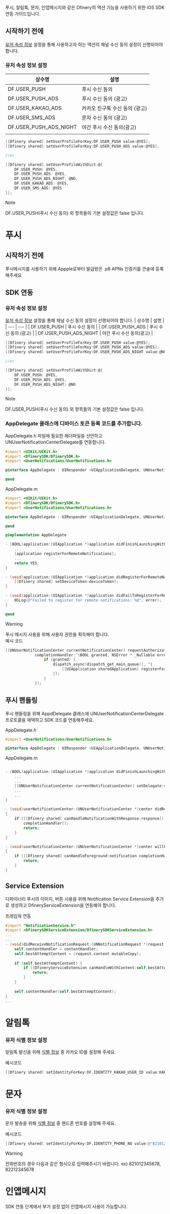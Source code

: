 푸시, 알림톡, 문자, 인앱메시지와 같은 Dfinery의 액션 기능을 사용하기 위한 iOS SDK 연동 가이드입니다. 
## 시작하기 전에
[유저 속성 정보](./유저%20속성%20정보.md) 설정을 통해 사용하고자 하는 액션의 채널 수신 동의 설정이 선행되어야 합니다.

### 유저 속성 정보 설정
| 상수명 | 설명 |
| --- | --- |
| DF.USER_PUSH | 푸시 수신 동의 |
| DF.USER_PUSH_ADS | 푸시 수신 동의 (광고) |
| DF.USER_KAKAO_ADS | 카카오 친구톡 수신 동의 (광고) |
| DF.USER_SMS_ADS | 문자 수신 동의 (광고) |
| DF.USER_PUSH_ADS_NIGHT | 야간 푸시 수신 동의(광고) |
| | |


```objective-c
[[Dfinery shared] setUserProfileForKey:DF.USER_PUSH value:@YES];
[[Dfinery shared] setUserProfileForKey:DF.USER_PUSH_ADS value:@YES];

//or

[[Dfinery shared] setUserProfileWithDict:@{
    DF.USER_PUSH: @YES,
    DF.USER_PUSH_ADS: @YES,
    DF.USER_PUSH_ADS_NIGHT: @NO,
    DF.USER_KAKAO_ADS: @YES,
    DF.USER_SMS_ADS: @YES
}];
```
>[!NOTE]
> DF.USER_PUSH(푸시 수신 동의) 외 항목들의 기본 설정값은 false 입니다.

# 푸시
## 시작하기 전에
푸시메시지를 사용하기 위해 Appple로부터 발급받은 .p8 APNs 인증키를 콘솔에 등록해주세요

## SDK 연동

### 유저 속성 정보 설정
[유저 속성 정보](./유저%20속성%20정보.md) 설정을 통해 채널 수신 동의 설정이 선행되어야 합니다.
| 상수명 | 설명 |
| --- | --- |
| DF.USER_PUSH | 푸시 수신 동의 |
| DF.USER_PUSH_ADS | 푸시 수신 동의 (광고) |
| DF.USER_PUSH_ADS_NIGHT | 야간 푸시 수신 동의(광고) |

```objective-c
[[Dfinery shared] setUserProfileForKey:DF.USER_PUSH value:@YES];
[[Dfinery shared] setUserProfileForKey:DF.USER_PUSH_ADS value:@YES];
[[Dfinery shared] setUserProfileForKey:DF.USER_PUSH_ADS_NIGHT value:@NO];

//or

[[Dfinery shared] setUserProfileWithDict:@{
    DF.USER_PUSH: @YES,
    DF.USER_PUSH_ADS: @YES,
    DF.USER_PUSH_ADS_NIGHT: @NO
}];
```
>[!NOTE]
> DF.USER_PUSH(푸시 수신 동의) 외 항목들의 기본 설정값은 false 입니다.

### AppDelegate 클래스에 디바이스 토큰 등록 코드를 추가합니다.                                                            
AppDelegate.h 파일에 필요한 헤더파일을 선언하고 UNUserNotificationCenterDelegate를 연동합니다.
```objective-c
#import <UIKit/UIKit.h>
#import <DfinerySDK/DfinerySDK.h>
#import <UserNotifications/UserNotifications.h>

@interface AppDelegate : UIResponder <UIApplicationDelegate, UNUserNotificationCenterDelegate>

@end

```
AppDelegate.m
```objective-c
#import <UIKit/UIKit.h>
#import <DfinerySDK/DfinerySDK.h>
#import <UserNotifications/UserNotifications.h>

@interface AppDelegate : UIResponder <UIApplicationDelegate, UNUserNotificationCenterDelegate>

@end

@implementation AppDelegate

- (BOOL)application:(UIApplication *)application didFinishLaunchingWithOptions:(NSDictionary *)launchOptions {
    ...
    [application registerForRemoteNotifications];
    ...
    return YES;
}

- (void)application:(UIApplication *)application didRegisterForRemoteNotificationsWithDeviceToken:(NSData *)deviceToken {
    [[Dfinery shared] setDeviceToken:deviceToken];
}

- (void)application:(UIApplication *)application didFailToRegisterForRemoteNotificationsWithError:(NSError *)error {
    NSLog(@"Failed to register for remote notifications: %@", error);
}

@end

```
> [!WARNING] 
> 푸시 메시지 사용을 위해 사용자 권한을 획득해야 합니다.  
> 예시 코드
> ```objective-c
> [[UNUserNotificationCenter currentNotificationCenter] requestAuthorizationWithOptions:(UNAuthorizationOptionAlert | UNAuthorizationOptionSound)
>              completionHandler:^(BOOL granted, NSError * _Nullable error) {
>                  if (granted) {
>                      dispatch_async(dispatch_get_main_queue(), ^{
>                          [[UIApplication sharedApplication] registerForRemoteNotifications];
>                      });
>                  }
>              }];
> ```

## 푸시 핸들링

푸시 핸들링을 위해 AppdDelegate 클래스에 UNUserNotificationCenterDelegate 프로토콜을 채택하고 SDK 코드를 연동해주세요.

AppDelegate.h
```objective-c
#import <UserNotifications/UserNotifications.h>

@interface AppDelegate : UIResponder <UIApplicationDelegate, UNUserNotificationCenterDelegate>
```

AppDelegate.m

```objective-c

- (BOOL)application:(UIApplication *)application didFinishLaunchingWithOptions:(NSDictionary *)launchOptions {
    ...
    ...
    [[UNUserNotificationCenter currentNotificationCenter] setDelegate:self];
    ...
    ...
}

- (void)userNotificationCenter:(UNUserNotificationCenter *)center didReceiveNotificationResponse:(UNNotificationResponse *)response withCompletionHandler:(void (^)(void))completionHandler
{
    if ([[Dfinery shared] canHandleNotificationWithResponse:response]) {
        completionHandler();
        return;
    }
}

- (void)userNotificationCenter:(UNUserNotificationCenter *)center willPresentNotification:(UNNotification *)notification withCompletionHandler:(void (^)(UNNotificationPresentationOptions))completionHandler
{
    if ([[Dfinery shared] canHandleForeground:notification completionHandler:completionHandler]) {
        return;
    }
}
```

## Service Extension
디파이너리 푸시의 이미지, 버튼 사용을 위해 Notification Service Extension을 추가로 생성하고 DfineryServiceExtension을 연동해야 합니다.

프레임웍 연동

```objective-c
#import "NotificationService.h"
#import <DfinerySDKServiceExtension/DfinerySDKServiceExtension.h>
...
...
- (void)didReceiveNotificationRequest:(UNNotificationRequest *)request withContentHandler:(void (^)(UNNotificationContent * _Nonnull))contentHandler {
    self.contentHandler = contentHandler;
    self.bestAttemptContent = [request.content mutableCopy];
    
    if (self.bestAttemptContent) {
        if ([DfineryServiceExtension canHandleWithContent:self.bestAttemptContent contentHandler:contentHandler]) {
            return;
        }
    }
    
    self.contentHandler(self.bestAttemptContent);
}
...
```
# 알림톡
### 유저 식별 정보 설정
알림톡 발신을 위해 [식별 정보](./식별%20정보.md) 중 카카오 ID를 설정해 주세요.

예시코드
```objective-c
[[Dfinery shared] setIdentityForKey:DF.IDENTITY_KAKAO_USER_ID value:KAKAO_ID];
```

# 문자
### 유저 식별 정보 설정
문자 발송을 위해 [식별 정보](./식별%20정보.md) 중 핸드폰 번호를 설정해 주세요.

예시코드
```objective-c
[[Dfinery shared] setIdentityForKey:DF.IDENTITY_PHONE_NO value:@"821012345678"];
```
> [!WARNING] 
> 전화번호의 경우 다음과 같은 형식으로 입력해주시기 바랍니다. ex) 821012345678, 82212345678

# 인앱메시지
SDK 연동 단계에서 부가 설정 없이 인앱메시지 사용이 가능합니다.